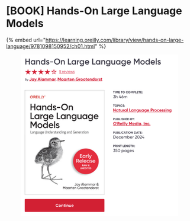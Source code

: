 # \[BOOK] Hands-On Large Language Models

{% embed url="https://learning.oreilly.com/library/view/hands-on-large-language/9781098150952/ch01.html" %}

<figure><img src="../../../.gitbook/assets/image (28).png" alt=""><figcaption></figcaption></figure>

